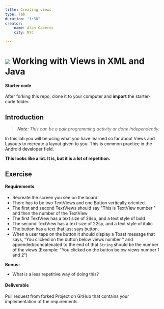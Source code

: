 ```yaml
---
title: Creating views
type: lab
duration: "1:30"
creator:
    name: Alan Caceres
    city: NYC

---
```


# ![](https://ga-dash.s3.amazonaws.com/production/assets/logo-9f88ae6c9c3871690e33280fcf557f33.png) Working with Views in XML and Java

#### Starter code

After forking this repo, clone it to your computer and **import** the starter-code folder.

## Introduction

> ***Note:*** _This can be a pair programming activity or done independently._

In this lab you will be using what you have learned so far about Views and Layouts to recreate a layout given to you. This is common practice in the Android developer field.

**This looks like a lot. It is, but it is a lot of repetition.**

## Exercise

#### Requirements

- Recreate the screen you see on the board.
- There has to be two TextViews and one Button vertically oriented.
- The first and second TextViews should say "This is TextView number " and then the number of the TextView
- The first TextView has a text size of 26sp, and a text style of bold
- The second TextView has a text size of 22sp, and a text style of italic
- The button has a text that just says button.
- When a user taps on the button it should display a Toast message that says, "You clicked on the button below views number " and appended/concatenated to the end of that `String` should be the number of the views (Example: "You clicked on the button below views number 1 and 2")

**Bonus:**
- What is a less repetitive way of doing this?

#### Deliverable

Pull request from forked Project on GitHub that contains your implementation of the requirements.
